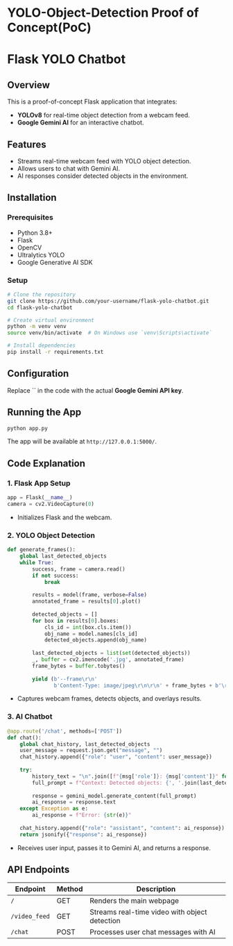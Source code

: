 # YOLO-Object-Detection Proof of Concept(PoC)

# Flask YOLO Chatbot

## Overview
This is a proof-of-concept Flask application that integrates:
- **YOLOv8** for real-time object detection from a webcam feed.
- **Google Gemini AI** for an interactive chatbot.

## Features
- Streams real-time webcam feed with YOLO object detection.
- Allows users to chat with Gemini AI.
- AI responses consider detected objects in the environment.

## Installation
### Prerequisites
- Python 3.8+
- Flask
- OpenCV
- Ultralytics YOLO
- Google Generative AI SDK

### Setup
```bash
# Clone the repository
git clone https://github.com/your-username/flask-yolo-chatbot.git
cd flask-yolo-chatbot

# Create virtual environment
python -m venv venv
source venv/bin/activate  # On Windows use `venv\Scripts\activate`

# Install dependencies
pip install -r requirements.txt
```

## Configuration
Replace `` in the code with the actual **Google Gemini API key**.

## Running the App
```bash
python app.py
```
The app will be available at `http://127.0.0.1:5000/`.

## Code Explanation
### 1. Flask App Setup
```python
app = Flask(__name__)
camera = cv2.VideoCapture(0)
```
- Initializes Flask and the webcam.

### 2. YOLO Object Detection
```python
def generate_frames():
    global last_detected_objects
    while True:
        success, frame = camera.read()
        if not success:
            break
        
        results = model(frame, verbose=False)
        annotated_frame = results[0].plot()
        
        detected_objects = []
        for box in results[0].boxes:
            cls_id = int(box.cls.item())
            obj_name = model.names[cls_id]
            detected_objects.append(obj_name)
        
        last_detected_objects = list(set(detected_objects))
        _, buffer = cv2.imencode('.jpg', annotated_frame)
        frame_bytes = buffer.tobytes()
        
        yield (b'--frame\r\n'
               b'Content-Type: image/jpeg\r\n\r\n' + frame_bytes + b'\r\n')
```
- Captures webcam frames, detects objects, and overlays results.

### 3. AI Chatbot
```python
@app.route('/chat', methods=['POST'])
def chat():
    global chat_history, last_detected_objects
    user_message = request.json.get("message", "")
    chat_history.append({"role": "user", "content": user_message})
    
    try:
        history_text = "\n".join([f"{msg['role']}: {msg['content']}" for msg in chat_history[-4:]])
        full_prompt = f"Context: Detected objects: {', '.join(last_detected_objects) if last_detected_objects else 'none'}\n\nConversation:\n{history_text}\n\nNew Message: {user_message}\nProvide a helpful response:"
        
        response = gemini_model.generate_content(full_prompt)
        ai_response = response.text
    except Exception as e:
        ai_response = f"Error: {str(e)}"
    
    chat_history.append({"role": "assistant", "content": ai_response})
    return jsonify({"response": ai_response})
```
- Receives user input, passes it to Gemini AI, and returns a response.

## API Endpoints
| Endpoint       | Method | Description |
|---------------|--------|-------------|
| `/`           | GET    | Renders the main webpage |
| `/video_feed` | GET    | Streams real-time video with object detection |
| `/chat`       | POST   | Processes user chat messages with AI |



